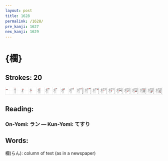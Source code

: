 ```yaml
---
layout: post
title: 1628
permalink: /1628/
pre_kanji: 1627
nex_kanji: 1629
---
```


# {欄}

## Strokes: 20

<div class="stroke"><img src="../images/E6AC84.png" /></div>

## Reading:

### On-Yomi: ラン &mdash; Kun-Yomi: てすり

## Words:

欄(らん): column of text (as in a newspaper)
